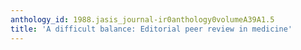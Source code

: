 ```yaml
---
anthology_id: 1988.jasis_journal-ir0anthology0volumeA39A1.5
title: 'A difficult balance: Editorial peer review in medicine'
---
```

